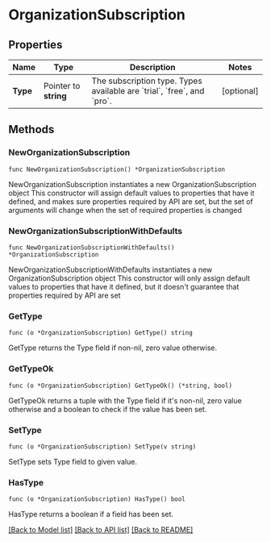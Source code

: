 # OrganizationSubscription

## Properties

Name | Type | Description | Notes
------------ | ------------- | ------------- | -------------
**Type** | Pointer to **string** | The subscription type. Types available are &#x60;trial&#x60;, &#x60;free&#x60;, and &#x60;pro&#x60;. | [optional] 

## Methods

### NewOrganizationSubscription

`func NewOrganizationSubscription() *OrganizationSubscription`

NewOrganizationSubscription instantiates a new OrganizationSubscription object
This constructor will assign default values to properties that have it defined,
and makes sure properties required by API are set, but the set of arguments
will change when the set of required properties is changed

### NewOrganizationSubscriptionWithDefaults

`func NewOrganizationSubscriptionWithDefaults() *OrganizationSubscription`

NewOrganizationSubscriptionWithDefaults instantiates a new OrganizationSubscription object
This constructor will only assign default values to properties that have it defined,
but it doesn't guarantee that properties required by API are set

### GetType

`func (o *OrganizationSubscription) GetType() string`

GetType returns the Type field if non-nil, zero value otherwise.

### GetTypeOk

`func (o *OrganizationSubscription) GetTypeOk() (*string, bool)`

GetTypeOk returns a tuple with the Type field if it's non-nil, zero value otherwise
and a boolean to check if the value has been set.

### SetType

`func (o *OrganizationSubscription) SetType(v string)`

SetType sets Type field to given value.

### HasType

`func (o *OrganizationSubscription) HasType() bool`

HasType returns a boolean if a field has been set.


[[Back to Model list]](../README.md#documentation-for-models) [[Back to API list]](../README.md#documentation-for-api-endpoints) [[Back to README]](../README.md)


